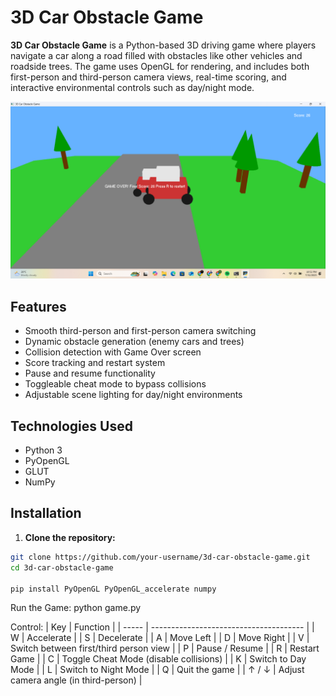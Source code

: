 # 3D Car Obstacle Game

**3D Car Obstacle Game** is a Python-based 3D driving game where players navigate a car along a road filled with obstacles like other vehicles and roadside trees. The game uses OpenGL for rendering, and includes both first-person and third-person camera views, real-time scoring, and interactive environmental controls such as day/night mode.

![Game Screenshot](Screenshot.png)

## Features

- Smooth third-person and first-person camera switching
- Dynamic obstacle generation (enemy cars and trees)
- Collision detection with Game Over screen
- Score tracking and restart system
- Pause and resume functionality
- Toggleable cheat mode to bypass collisions
- Adjustable scene lighting for day/night environments

## Technologies Used

- Python 3
- PyOpenGL
- GLUT
- NumPy

## Installation

1. **Clone the repository:**

```bash
git clone https://github.com/your-username/3d-car-obstacle-game.git
cd 3d-car-obstacle-game

pip install PyOpenGL PyOpenGL_accelerate numpy

```

Run the Game:
python game.py

Control:
| Key   | Function                               |
| ----- | -------------------------------------- |
| W     | Accelerate                             |
| S     | Decelerate                             |
| A     | Move Left                              |
| D     | Move Right                             |
| V     | Switch between first/third person view |
| P     | Pause / Resume                         |
| R     | Restart Game                           |
| C     | Toggle Cheat Mode (disable collisions) |
| K     | Switch to Day Mode                     |
| L     | Switch to Night Mode                   |
| Q     | Quit the game                          |
| ↑ / ↓ | Adjust camera angle (in third-person)  |


